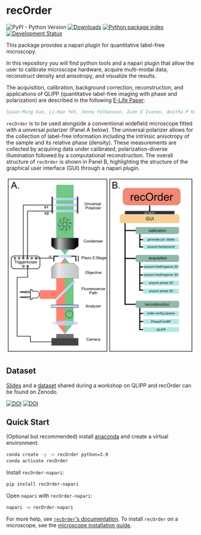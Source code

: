 # recOrder
![PyPI - Python Version](https://img.shields.io/pypi/pyversions/recOrder-napari)
[![Downloads](https://pepy.tech/badge/recOrder-napari)](https://pepy.tech/project/recOrder-napari)
[![Python package index](https://img.shields.io/pypi/v/recOrder-napari.svg)](https://pypi.org/project/recOrder-napari)
[![Development Status](https://img.shields.io/pypi/status/napari.svg)](https://en.wikipedia.org/wiki/Software_release_life_cycle#Alpha)

This package provides a napari plugin for quantitative label-free microscopy.

In this repository you will find python tools and a napari plugin that allow the user to calibrate microscope hardware, acquire multi-modal data, reconstruct density and anisotropy, and visualize the results.

The acquisition, calibration, background correction, reconstruction, and applications of QLIPP (quantitative label-free imaging with phase and polarization)  are described in the following [E-Life Paper](https://elifesciences.org/articles/55502):

```bibtex
Syuan-Ming Guo, Li-Hao Yeh, Jenny Folkesson, Ivan E Ivanov, Anitha P Krishnan, Matthew G Keefe, Ezzat Hashemi, David Shin, Bryant B Chhun, Nathan H Cho, Manuel D Leonetti, May H Han, Tomasz J Nowakowski, Shalin B Mehta, "Revealing architectural order with quantitative label-free imaging and deep learning," eLife 2020;9:e55502 DOI: 10.7554/eLife.55502 (2020).
```

`recOrder` is to be used alongside a conventional widefield microscope fitted with a universal polarizer (Panel A below).  The universal polarizer allows for the collection of label-free information including the intrinsic anisotropy of the sample and its relative phase (density). These measurements are collected by acquiring data under calibrated, polarization-diverse illumination followed by a computational reconstruction. The overall structure of `recOrder` is shown in Panel B, highlighting the structure of the graphical user interface (GUI) through a napari plugin.

![Flow Chart](https://github.com/mehta-lab/recOrder/blob/main/docs/images/recOrder_Fig1_Overview.png?raw=true)

## Dataset

[Slides](https://doi.org/10.5281/zenodo.5135889) and a [dataset](https://doi.org/10.5281/zenodo.5178487) shared during a workshop on QLIPP and recOrder can be found on Zenodo.

[![DOI](https://zenodo.org/badge/DOI/10.5281/zenodo.5178487.svg)](https://doi.org/10.5281/zenodo.5178487)
[![DOI](https://zenodo.org/badge/DOI/10.5281/zenodo.5135889.svg)](https://doi.org/10.5281/zenodo.5135889)

## Quick Start

(Optional but recommended) install [anaconda](https://www.anaconda.com/products/distribution) and create a virtual environment:

```sh
conda create -y -n recOrder python=3.9
conda activate recOrder
```

Install `recOrder-napari`:

```sh
pip install recOrder-napari
```

Open `napari` with `recOrder-napari`:

```sh
napari -w recOrder-napari
```

For more help, see [`recOrder`'s documentation](./docs). To install `recOrder` 
on a microscope, see the [microscope installation guide](./docs/microscope-installation-guide.md).
